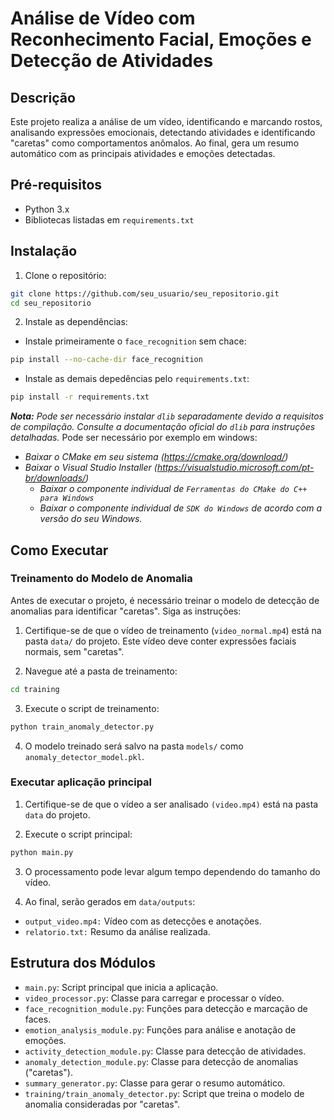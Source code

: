 # Análise de Vídeo com Reconhecimento Facial, Emoções e Detecção de Atividades

## Descrição

Este projeto realiza a análise de um vídeo, identificando e marcando rostos, analisando expressões emocionais, detectando atividades e identificando "caretas" como comportamentos anômalos. Ao final, gera um resumo automático com as principais atividades e emoções detectadas.

## Pré-requisitos

- Python 3.x
- Bibliotecas listadas em `requirements.txt`

## Instalação

1. Clone o repositório:

```bash
git clone https://github.com/seu_usuario/seu_repositorio.git
cd seu_repositorio
```

2. Instale as dependências:
  - Instale primeiramente o `face_recognition` sem chace:
```bash
pip install --no-cache-dir face_recognition
```
  - Instale as demais depedências pelo `requirements.txt`:
```bash
pip install -r requirements.txt
```
_**Nota:** Pode ser necessário instalar `dlib` separadamente devido a requisitos de compilação. Consulte a documentação oficial do `dlib` para instruções detalhadas._
Pode ser necessário por exemplo em windows: 
- _Baixar o CMake em seu sistema (https://cmake.org/download/)_
- _Baixar o Visual Studio Installer (https://visualstudio.microsoft.com/pt-br/downloads/)_
  - _Baixar o componente individual de `Ferramentas do CMake do C++ para Windows`_
  - _Baixar o componente individual de `SDK do Windows` de acordo com a versão do seu Windows._


## Como Executar

### Treinamento do Modelo de Anomalia
Antes de executar o projeto, é necessário treinar o modelo de detecção de anomalias para identificar "caretas". Siga as instruções:
1. Certifique-se de que o vídeo de treinamento (`video_normal.mp4`) está na pasta `data/` do projeto. Este vídeo deve conter expressões faciais normais, sem "caretas".

2. Navegue até a pasta de treinamento:
```bash
cd training
```

3. Execute o script de treinamento:
```bash
python train_anomaly_detector.py
```

4. O modelo treinado será salvo na pasta `models/` como `anomaly_detector_model.pkl`.

### Executar aplicação principal
1. Certifique-se de que o vídeo a ser analisado `(video.mp4)` está na pasta `data` do projeto.

2. Execute o script principal:
```bash
python main.py
```

3. O processamento pode levar algum tempo dependendo do tamanho do vídeo.

4. Ao final, serão gerados em `data/outputs`:
- `output_video.mp4:` Vídeo com as detecções e anotações.
- `relatorio.txt:` Resumo da análise realizada.

## Estrutura dos Módulos
- `main.py`: Script principal que inicia a aplicação.
- `video_processor.py`: Classe para carregar e processar o vídeo.
- `face_recognition_module.py`: Funções para detecção e marcação de faces.
- `emotion_analysis_module.py`: Funções para análise e anotação de emoções.
- `activity_detection_module.py`: Classe para detecção de atividades.
- `anomaly_detection_module.py`: Classe para detecção de anomalias ("caretas").
- `summary_generator.py`: Classe para gerar o resumo automático.
- `training/train_anomaly_detector.py`: Script que treina o modelo de anomalia consideradas por "caretas".

